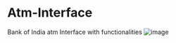 # Atm-Interface
Bank of India atm Interface with functionalities 
![image](https://user-images.githubusercontent.com/62252567/223645141-e6af38f6-0722-4455-bafa-f5bc8ff4809d.png)
